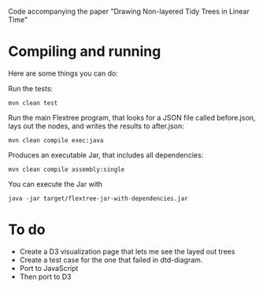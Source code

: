 Code accompanying the paper "Drawing Non-layered Tidy Trees in Linear Time"


# Compiling and running

Here are some things you can do:

Run the tests:

```
mvn clean test
```

Run the main Flextree program, that looks for a JSON file called before.json,
lays out the nodes, and writes the results to after.json:

```
mvn clean compile exec:java
```

Produces an executable Jar, that includes all dependencies:

```
mvn clean compile assembly:single
```

You can execute the Jar with

```
java -jar target/flextree-jar-with-dependencies.jar
```



# To do

* Create a D3 visualization page that lets me see the layed out trees
* Create a test case for the one that failed in dtd-diagram.
* Port to JavaScript
* Then port to D3
